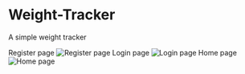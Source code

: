# Weight-Tracker
A simple weight tracker

Register page
![Register page](https://github.com/lskywalker/Weight-Tracker/blob/master/static/images/1.png)
Login page
![Login page](https://github.com/lskywalker/Weight-Tracker/blob/master/static/images/2.png)
Home page
![Home page](https://github.com/lskywalker/Weight-Tracker/blob/master/static/images/3.png)
